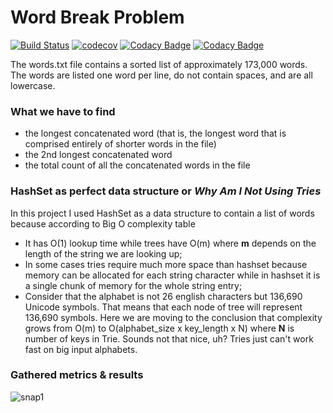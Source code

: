 # Word Break Problem

[![Build Status](https://travis-ci.org/MasterOfTheU/word-break-problem.svg?branch=master)](https://travis-ci.org/MasterOfTheU/word-break-problem)
[![codecov](https://codecov.io/gh/MasterOfTheU/word-break-problem/branch/master/graph/badge.svg)](https://codecov.io/gh/MasterOfTheU/word-break-problem)
[![Codacy Badge](https://api.codacy.com/project/badge/Grade/2af4c0e58cc74efc8b307899932ebadc)](https://www.codacy.com/app/MasterOfTheU/word-break-problem?utm_source=github.com&amp;utm_medium=referral&amp;utm_content=MasterOfTheU/word-break-problem&amp;utm_campaign=Badge_Grade)
[![Codacy Badge](https://api.codacy.com/project/badge/Coverage/2af4c0e58cc74efc8b307899932ebadc)](https://www.codacy.com/app/MasterOfTheU/word-break-problem?utm_source=github.com&utm_medium=referral&utm_content=MasterOfTheU/word-break-problem&utm_campaign=Badge_Coverage)

The words.txt file contains a sorted list of approximately 173,000 words. The words are listed one word per line, do not contain spaces, and are all lowercase.

### What we have to find
- the longest concatenated word (that is, the longest word that is comprised entirely of
shorter words in the file)
- the 2nd longest concatenated word
- the total count of all the concatenated words in the file

### HashSet as perfect data structure or <em>Why Am I Not Using Tries</em>
In this project I used HashSet as a data structure to contain a list of words 
because according to Big O complexity table 
- It has O(1) lookup time while trees have O(m) where <strong>m</strong> depends on the length of the string we are looking up;
- In some cases tries require much more space than hashset because memory can be allocated for each string character
while in hashset it is a single chunk of memory for the whole string entry;
- Consider that the alphabet is not 26 english characters but 136,690 Unicode symbols. That means
that each node of tree will represent 136,690 symbols. Here we are moving to the conclusion that
complexity grows from O(m) to O(alphabet_size x key_length x N) where <strong>N</strong> is number of keys in Trie.
Sounds not that nice, uh? Tries just can't work fast on big input alphabets.

### Gathered metrics & results
![snap1](https://user-images.githubusercontent.com/15348166/32571707-1153af76-c4d1-11e7-9642-3c614d260682.PNG)